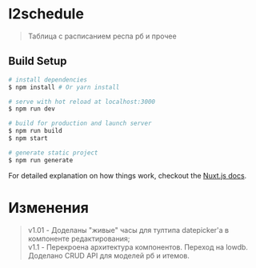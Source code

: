 # l2schedule

> Таблица с расписанием респа рб и прочее

## Build Setup

```bash
# install dependencies
$ npm install # Or yarn install

# serve with hot reload at localhost:3000
$ npm run dev

# build for production and launch server
$ npm run build
$ npm start

# generate static project
$ npm run generate
```

For detailed explanation on how things work, checkout the [Nuxt.js docs](https://github.com/nuxt/nuxt.js).

# Изменения

> v1.01 - Доделаны "живые" часы для тултипа datepicker'а в компоненте редактирования; <br>v1.1 - Перекроена архитектура компонентов. Переход на lowdb. Доделано CRUD API для моделей рб и итемов.
